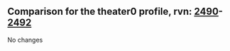 ## Comparison for the theater0 profile, rvn: [2490](https://github.com/PRO100KatYT/FortniteProfileRevisions/tree/main/profiles/theater0/2490%20theater0.json)-[2492](https://github.com/PRO100KatYT/FortniteProfileRevisions/tree/main/profiles/theater0/2492%20theater0.json)

No changes
